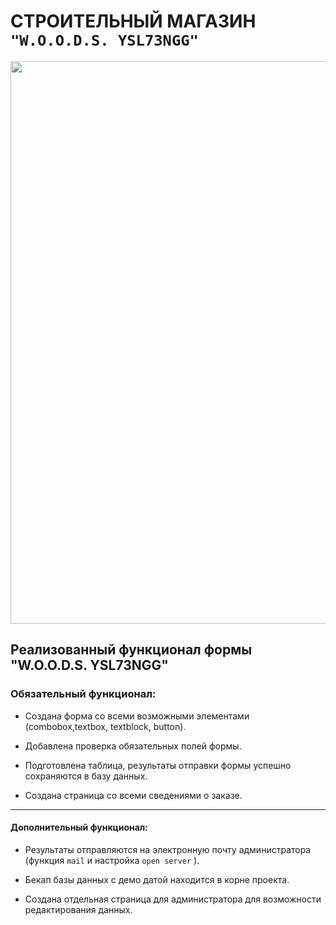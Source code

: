 # СТРОИТЕЛЬНЫЙ МАГАЗИН ``"W.O.O.D.S. YSL73NGG"``

<img src = "https://sun9-27.userapi.com/impg/b5I_EKVr_528mQR5XSnBGp5Nw8wouzz_w-Shlw/YSv3c3Z-lZY.jpg?size=756x720&quality=96&sign=a81c620f3ec035ad4063d8655d813163&type=album"  width = "900">

## Реализованный функционал формы "W.O.O.D.S. YSL73NGG"

### Обязательный функционал:

- Создана форма со всеми возможными элементами (combobox,textbox, textblock, button).

- Добавлена проверка обязательных полей формы.

- Подготовлена таблица, результаты отправки формы успешно сохраняются в базу данных.

- Создана страница со всеми сведениями о заказе.

-----

#### Дополнительный функционал:

- Результаты отправляются на электронную почту администратора (функция ``mail`` и настройка ``open server`` ).

- Бекап базы данных с демо датой находится в корне проекта.

- Создана отдельная страница для администратора для возможности редактирования данных.

